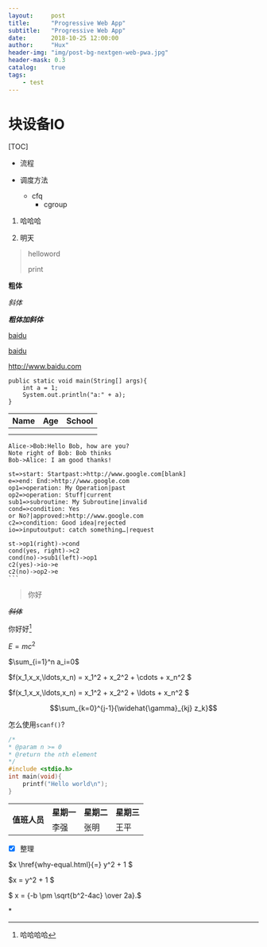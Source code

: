 ```yaml
---
layout:     post
title:      "Progressive Web App"
subtitle:   "Progressive Web App"
date:       2018-10-25 12:00:00
author:     "Hux"
header-img: "img/post-bg-nextgen-web-pwa.jpg"
header-mask: 0.3
catalog:    true
tags:
    - test
---
```


# 块设备IO



[TOC]

- 流程

- 调度方法
  - cfq
    - cgroup

1. 哈哈哈

2. 明天

>helloword
>
> print

**粗体**

*斜体*

***粗体加斜体***

[baidu](http://www.baidu.com)

[baidu][2]

[2]: http://www.baidu.com	"hhh"

<http://www.baidu.com>


```
public static void main(String[] args){
    int a = 1;
    System.out.println("a:" + a);
}
```








| Name | Age  | School |
| :--: | :--: | :----: |
|      |      |        |
|      |      |        |





```sequence
Alice->Bob:Hello Bob, how are you?
Note right of Bob: Bob thinks
Bob->Alice: I am good thanks!
```





```flow
st=>start: Startpast:>http://www.google.com[blank]
e=>end: End:>http://www.google.com
op1=>operation: My Operation|past
op2=>operation: Stuff|current
sub1=>subroutine: My Subroutine|invalid
cond=>condition: Yes
or No?|approved:>http://www.google.com
c2=>condition: Good idea|rejected
io=>inputoutput: catch something…|request

st->op1(right)->cond
cond(yes, right)->c2
cond(no)->sub1(left)->op1
c2(yes)->io->e
c2(no)->op2->e
​```
```







> 你好
>
>

~~*斜体*~~



你好好[^1]



[^1]: 哈哈哈哈

$E=mc^2$

$\sum_{i=1}^n a_i=0$

$f(x_1,x_x,\ldots,x_n) = x_1^2 + x_2^2 + \cdots + x_n^2 $

$f(x_1,x_x,\ldots,x_n) = x_1^2 + x_2^2 + \ldots + x_n^2 $



$$\sum_{k=0}^{j-1}{\widehat{\gamma}_{kj} z_k}$$



怎么使用`scanf()`?

```c
/*
* @param n >= 0
* @return the nth element
*/
#include <stdio.h>
int main(void){
    printf("Hello world\n");
}
```

<table>
    <tr>
        <th rowspan="2">值班人员</th>
        <th>星期一</th>
        <th>星期二</th>
        <th>星期三</th>
    </tr>
    <tr>
        <td>李强</td>
        <td>张明</td>
        <td>王平</td>
    </tr>
</table>






- [x] 整理

$x \href{why-equal.html}{=} y^2 + 1 $

$x = y^2 + 1 $

$ x = {-b \pm \sqrt{b^2-4ac} \over 2a}.$

\*













 